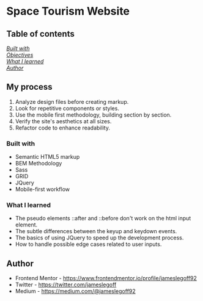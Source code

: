 # Space Tourism Website 

## Table of contents
*[Built with](#built-with)*  
*[Objectives](#objectives)*  
*[What I learned](#what-i-learned)*  
*[Author](#author)*

## My process

1. Analyze design files before creating markup.
2. Look for repetitive components or styles.
3. Use the mobile first methodology, building section by section.
4. Verify the site's aesthetics at all sizes.
5. Refactor code to enhance readability.

### Built with

- Semantic HTML5 markup
- BEM Methodology
- Sass
- GRID
- JQuery
- Mobile-first workflow

### What I learned

- The pseudo elements ::after and ::before don't work on the html input element. 
- The subtle differences between the keyup and keydown events. 
- The basics of using JQuery to speed up the development process. 
- How to handle possible edge cases related to user inputs.

## Author

- Frontend Mentor - https://www.frontendmentor.io/profile/jameslegoff92
- Twitter - https://twitter.com/jameslegoff
- Medium - https://medium.com/@jameslegoff92

